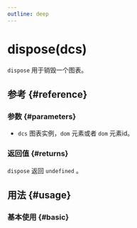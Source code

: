 ```yaml
---
outline: deep
---
```


# dispose(dcs)
`dispose` 用于销毁一个图表。

## 参考 {#reference}
<!-- @include: @/@views/api/references/chart/dispose.md -->

### 参数 {#parameters}
- `dcs` 图表实例，`dom` 元素或者 `dom` 元素id。

### 返回值 {#returns}
`dispose` 返回 `undefined` 。

## 用法 {#usage}

<script setup>
import Dispose from '../../@views/api/samples/dispose/index.vue'
</script>

### 基本使用 {#basic}
<Dispose />
